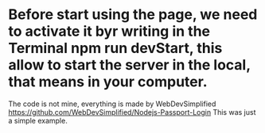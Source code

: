 # Before start using the page, we need to activate it byr writing in the Terminal npm run devStart, this allow to start the server in the local, that means in your computer. #####

The code is not mine, everything is made by WebDevSimplified https://github.com/WebDevSimplified/Nodejs-Passport-Login 
This was just a simple example.
